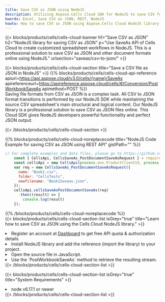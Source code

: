 ```yaml
---
title: Save CSV as JSON using NodeJS 
description: Utilizing Aspose.Cells Cloud SDK for NodeJS to save CSV format file as JSON format file. 
kwords: Excel, Save CSV as JSON, REST, NodeJS
howto: How to save CSV as JSON using Aspose.Cells Cloud NodeJS library.
---
```



{{< blocks/products/cells/cells-cloud-banner h1="Save CSV as JSON" h2="NodeJS library for saving CSV as JSON" p="Use SaveAs API of Cells Cloud to create customized spreadsheet workflows in NodeJS. This is a professional solution to save CSV as JSON and other document formats online using NodeJS." urlsection="saveas/csv-to-json/" >}}

{{< blocks/products/cells/cells-cloud-section  title="Save a CSV file as JSON in NodeJS" >}}
{{% blocks/products/cells/cells-cloud-api-reference  apiurl=https://api.aspose.cloud/v3.0/cells/{name}/SaveAs  apireferenceurl=https://apireference.aspose.cloud/cells/#/Conversion/PostWorkbookSaveAs  apimethod=POST %}}
<br/>
Saving file formats from CSV as JSON is a complex task. All CSV to JSON format transitions is performed by our NodeJS SDK while maintaining the source CSV spreadsheet's main structural and logical content. Our NodeJS library is a professional solution to save CSV as JSON files online. This Cloud SDK gives NodeJS developers powerful functionality and perfect JSON output.

{{< /blocks/products/cells/cells-cloud-section >}}

{{% blocks/products/cells/cells-cloud-noreplacecode title="NodeJS Code Example for saving CSV as JSON using REST API" gistPath="" %}}
  
```js
// For complete examples and data files, please go to https://github.com/aspose-cells-cloud/aspose-cells-cloud-node/
    const { CellsApi, CellsSaveAs_PostDocumentSaveAsRequest } = require("asposecellscloud");
    const cellsApi = new CellsApi(process.env.ProductClientId, process.env.ProductClientSecret);
    var req = new CellsSaveAs_PostDocumentSaveAsRequest({
      name: "Book1.csv",
      folder: "CellsTests",
      newfilename: "Book1Saveas.json",
    });
    cellsApi.cellsSaveAsPostDocumentSaveAs(req)
      .then((result) => {
        console.log(result)
    });
```
  
{{% /blocks/products/cells/cells-cloud-noreplacecode  %}}
<br/>
{{< blocks/products/cells/cells-cloud-section-list isGrey="true"  title="Learn how to save CSV as JSON using the Cells Cloud NodeJS library." >}}
<li>Register an account at <a href="https://dashboard.aspose.cloud/">Dashboard</a> to get free API quota & authorization details</li>
<li>Install NodeJS library and add the reference (import the library) to your project.</li>
<li>Open the source file in JavaScript.</li>
<li>Use the `PostWorkbookSaveAs` method to retrieve the resulting stream.</li>
{{< /blocks/products/cells/cells-cloud-section-list >}}

{{< blocks/products/cells/cells-cloud-section-list isGrey="true"  title="System Requirements" >}}
<li>node v6.17.1 or newer</li>
{{< /blocks/products/cells/cells-cloud-section-list >}}
